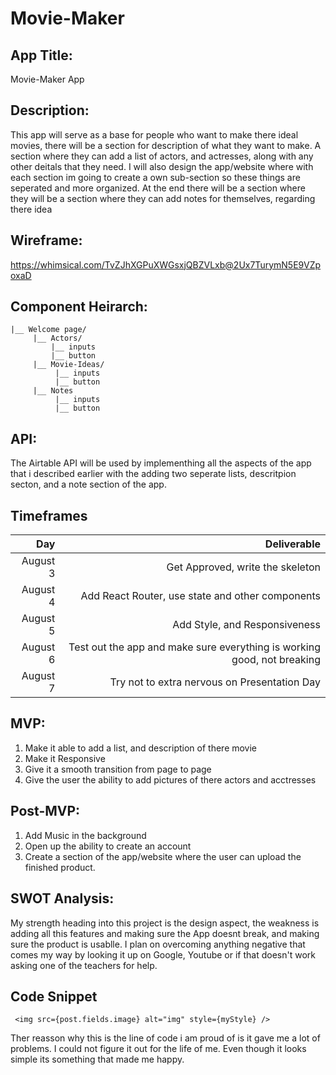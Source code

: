 # Movie-Maker

## App Title:
Movie-Maker App

## Description:
This app will serve as a base for people who want to make there ideal movies, there will be a section for description of what they want to make. A section where they can add a list of actors, and actresses, along with any other deitals that they need. I will also design the app/website where with each section im going to create a own sub-section so these things are seperated and more organized. At the end there will be a section where they will be a section where they can add notes for themselves, regarding there idea 

## Wireframe:
https://whimsical.com/TvZJhXGPuXWGsxjQBZVLxb@2Ux7TurymN5E9VZpoxaD

## Component Heirarch:
```
|__ Welcome page/
     |__ Actors/
         |__ inputs
         |__ button
     |__ Movie-Ideas/
          |__ inputs
          |__ button
     |__ Notes
          |__ inputs
          |__ button
 ```

## API:
The Airtable API will be used by implementhing all the aspects of the app that i described earlier with the adding two seperate lists, descritpion secton, and a note section of the app. 

## Timeframes
|   Day      | Deliverable                                        |
| ----------:| --------------------------------------------------:| 
| August 3    |Get Approved, write the skeleton           |
| August 4    |Add React Router, use state and other components                  |
| August 5   |Add Style, and Responsiveness   |
| August 6    |Test out the app and make sure everything is working good, not breaking  |
| August 7   |Try not to extra nervous on Presentation Day                        |

## MVP:
1. Make it able to add a list, and description of there movie
2. Make it Responsive
3. Give it a smooth transition from page to page
4. Give the user the ability to add pictures of there actors and acctresses 

## Post-MVP:
1. Add Music in the background
2. Open up the ability to create an account 
3. Create a section of the app/website where the user can upload the finished product.

## SWOT Analysis:
My strength heading into this project is the design aspect, the weakness is adding all this features and making sure the App doesnt break, and making sure the product is usablle. I plan on overcoming anything negative that comes my way by looking it up on Google, Youtube or if that doesn't work asking one of the teachers for help.

## Code Snippet
```
 <img src={post.fields.image} alt="img" style={myStyle} />
```
Ther reasson why this is the line of code i am proud of is it gave me a lot of problems. I could not figure it out for the life of me. Even though it looks simple its something that made me happy.
